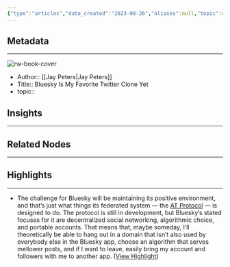 ```yaml
---
{"type":"articles","date_created":"2023-08-26","aliases":null,"topic":null,"url":"https://www.theverge.com/2023/4/15/23683846/bluesky-twitter-clone-at-protocol-favorite","layout":null,"banner":null,"dg-publish":true,"tags":null,"permalink":"/300-biblio/200-articles/bluesky-is-my-favorite-twitter-clone-yet/","dgPassFrontmatter":true,"created":"2023-10-20T12:44:21.000-05:00","updated":"2023-10-20T12:44:21.000-05:00"}
---
```


## Metadata
---
![rw-book-cover](https://cdn.vox-cdn.com/thumbor/1fmlkP17njuNstUOlJTPiN80qaY=/0x0:1530x1040/1200x628/filters:focal(765x520:766x521)/cdn.vox-cdn.com/uploads/chorus_asset/file/24468357/bluesky_ios_app.png)
- Author:: [[Jay Peters\|Jay Peters]]
- Title:: Bluesky Is My Favorite Twitter Clone Yet
- topic::  



## Insights
---
## Related Nodes
---

## Highlights 
---
- The challenge for Bluesky will be maintaining its positive environment, and that’s just what things its federated system — the [AT Protocol](https://atproto.com/) — is designed to do. The protocol is still in development, but Bluesky’s stated focuses for it are decentralized social networking, algorithmic choice, and portable accounts. That means that, maybe someday, I’ll theoretically be able to hang out in a domain that isn’t also used by everybody else in the Bluesky app, choose an algorithm that serves mellower posts, and if I want to leave, easily bring my account and followers with me to another app. ([View Highlight](https://read.readwise.io/read/01h8t4a8nwst2yb586ywzff8gn))
